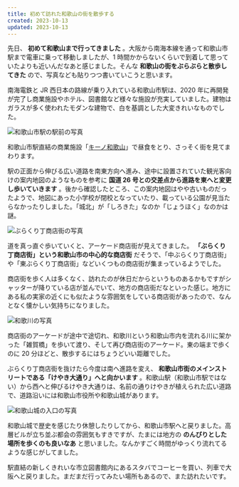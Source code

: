 ```yaml
---
title: 初めて訪れた和歌山の街を散歩する
created: 2023-10-13
updated: 2023-10-13
---
```


先日、 **初めて和歌山まで行ってきました** 。大阪から南海本線を通って和歌山市駅まで電車に乗って移動しましたが、1 時間かからないくらいで到着して思っていたよりも近いんだなあと感じました。そんな **和歌山の街をぶらぶらと散歩してきた** ので、写真なども貼りつつ書いていこうと思います。

南海電鉄と JR 西日本の路線が乗り入れている和歌山市駅は、2020 年に再開発が完了し商業施設やホテル、図書館など様々な施設が充実していました。建物はガラスが多く使われたモダンな建物で、白を基調とした大変きれいなものでした。

![和歌山市駅の駅前の写真](b219d5a2-4d9d-4f52-f1fb-c46bed875300)

和歌山市駅直結の商業施設「[キーノ和歌山](https://kino-wakayama.jp/)」で昼食をとり、さっそく街を見てまわります。

駅の正面から伸びる広い道路を南東方向へ進み、途中に設置されていた観光客向けの案内地図のようなものを参考に **国道 26 号との交差点から進路を東へと変更し歩いていきます** 。後から確認したところ、この案内地図はやや古いものだったようで、地図にあった小学校が閉校となっていたり、載っている公園が見当たらなかったりしました。「城北」が「しろきた」なのか「じょうほく」なのかは謎。

![ぶらくり丁商店街の写真](e665618c-759d-468b-2396-ad1326456400)

道を真っ直ぐ歩いていくと、アーケード商店街が見えてきました。 **「ぶらくり丁商店街」という和歌山市の中心的な商店街** だそうで、「中ぶらくり丁商店街」や「東ぶらくり丁商店街」などいくつもの商店街が集まっているようでした。

商店街を歩く人は多くなく、訪れたのが休日だからというものあるかもですがシャッターが降りている店が並んでいて、地方の商店街だなといった感じ。地方にある私の実家の近くにも似たような雰囲気をしている商店街があったので、なんとなく懐かしい気持ちになりました。

![和歌川の写真](4f75fe69-30b9-4b75-54e5-d39ac1193300)

商店街のアーケードが途中で途切れ、和歌川という和歌山市内を流れる川に架かった「雑賀橋」を歩いて渡り、そして再び商店街のアーケード。東の端まで歩くのに 20 分ほどと、散歩するにはちょうどいい距離でした。

ぶらくり丁商店街を抜けたら今度は南へ進路を変え、 **和歌山市街のメインストリートである「けやき大通り」へと向かいます** 。和歌山駅（和歌山市駅ではない）から西へと伸びるけやき大通りは、名前の通りけやきが植えられた広い道路で、道路沿いには和歌山市役所や和歌山城があります。

![和歌山城の入口の写真](3329db1c-2f24-4bd6-8baa-ef9f90391a00)

和歌山城で歴史を感じたり休憩したりしてから、和歌山市駅へと戻りました。高層ビルが立ち並ぶ都会の雰囲気もすきですが、たまには地方の **のんびりとした場所を歩くのも良いなあ** と思いました。なんかすごく時間がゆっくり流れてるような感じがしてました。

駅直結の新しくきれいな市立図書館内にあるスタバでコーヒーを買い、列車で大阪へと戻りました。まだまだ行ってみたい場所もあるので、また訪れたいです。

